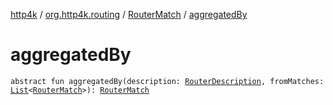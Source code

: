 [http4k](../../index.md) / [org.http4k.routing](../index.md) / [RouterMatch](index.md) / [aggregatedBy](./aggregated-by.md)

# aggregatedBy

`abstract fun aggregatedBy(description: `[`RouterDescription`](../-router-description/index.md)`, fromMatches: `[`List`](https://kotlinlang.org/api/latest/jvm/stdlib/kotlin.collections/-list/index.html)`<`[`RouterMatch`](index.md)`>): `[`RouterMatch`](index.md)